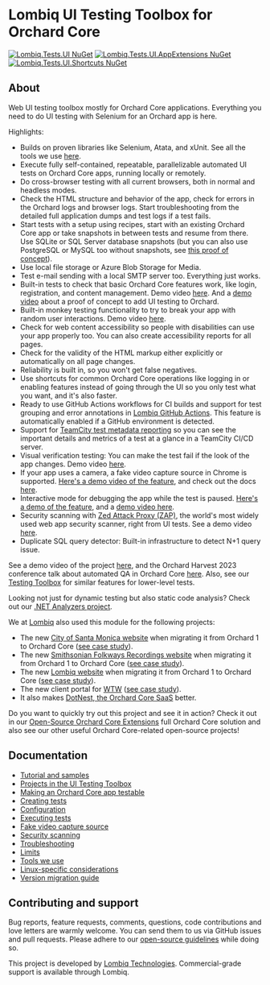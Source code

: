 # Lombiq UI Testing Toolbox for Orchard Core

[![Lombiq.Tests.UI NuGet](https://img.shields.io/nuget/v/Lombiq.Tests.UI?label=Lombiq.Tests.UI)](https://www.nuget.org/packages/Lombiq.Tests.UI/) [![Lombiq.Tests.UI.AppExtensions NuGet](https://img.shields.io/nuget/v/Lombiq.Tests.UI.AppExtensions?label=Lombiq.Tests.UI.AppExtensions)](https://www.nuget.org/packages/Lombiq.Tests.UI.AppExtensions/) [![Lombiq.Tests.UI.Shortcuts NuGet](https://img.shields.io/nuget/v/Lombiq.Tests.UI.Shortcuts?label=Lombiq.Tests.UI.Shortcuts)](https://www.nuget.org/packages/Lombiq.Tests.UI.Shortcuts/)

## About

Web UI testing toolbox mostly for Orchard Core applications. Everything you need to do UI testing with Selenium for an Orchard app is here.

Highlights:

- Builds on proven libraries like Selenium, Atata, and xUnit. See all the tools we use [here](Lombiq.Tests.UI/Docs/Tools.md).
- Execute fully self-contained, repeatable, parallelizable automated UI tests on Orchard Core apps, running locally or remotely.
- Do cross-browser testing with all current browsers, both in normal and headless modes.
- Check the HTML structure and behavior of the app, check for errors in the Orchard logs and browser logs. Start troubleshooting from the detailed full application dumps and test logs if a test fails.
- Start tests with a setup using recipes, start with an existing Orchard Core app or take snapshots in between tests and resume from there. Use SQLite or SQL Server database snapshots (but you can also use PostgreSQL or MySQL too without snapshots, see [this proof of concept](https://github.com/OrchardCMS/OrchardCore/pull/11194/files)).
- Use local file storage or Azure Blob Storage for Media.
- Test e-mail sending with a local SMTP server too. Everything just works.
- Built-in tests to check that basic Orchard Core features work, like login, registration, and content management. Demo video [here](https://www.youtube.com/watch?v=jmhq63sRZrI). And a [demo video](https://www.youtube.com/watch?v=BwHoLmgrV9g) about a proof of concept to add UI testing to Orchard.
- Built-in monkey testing functionality to try to break your app with random user interactions. Demo video [here](https://www.youtube.com/watch?v=pZbEsEz3tuE).
- Check for web content accessibility so people with disabilities can use your app properly too. You can also create accessibility reports for all pages.
- Check for the validity of the HTML markup either explicitly or automatically on all page changes.
- Reliability is built in, so you won't get false negatives.
- Use shortcuts for common Orchard Core operations like logging in or enabling features instead of going through the UI so you only test what you want, and it's also faster.
- Ready to use GitHub Actions workflows for CI builds and support for test grouping and error annotations in [Lombiq GitHub Actions](https://github.com/features/actions). This feature is automatically enabled if a GitHub environment is detected.
- Support for [TeamCity test metadata reporting](https://www.jetbrains.com/help/teamcity/reporting-test-metadata.html) so you can see the important details and metrics of a test at a glance in a TeamCity CI/CD server.
- Visual verification testing: You can make the test fail if the look of the app changes. Demo video [here](https://www.youtube.com/watch?v=a-1zKjxTKkk).
- If your app uses a camera, a fake video capture source in Chrome is supported. [Here's a demo video of the feature](https://www.youtube.com/watch?v=sGcD0eJ2ytc), and check out the docs [here](Lombiq.Tests.UI/Docs/FakeVideoCaptureSource.md).
- Interactive mode for debugging the app while the test is paused. [Here's a demo of the feature](Lombiq.Tests.UI.Samples/Tests/InteractiveModeTests.cs), and a [demo video here](https://www.youtube.com/watch?v=ItNltaruWTY).
- Security scanning with [Zed Attack Proxy (ZAP)](https://www.zaproxy.org/), the world's most widely used web app security scanner, right from UI tests. See a demo video [here](https://www.youtube.com/watch?v=iUYivLkFbY4).
- Duplicate SQL query detector: Built-in infrastructure to detect N+1 query issue.

See a demo video of the project [here](https://www.youtube.com/watch?v=mEUg6-pad-E), and the Orchard Harvest 2023 conference talk about automated QA in Orchard Core [here](https://youtu.be/CHdhwD2NHBU). Also, see our [Testing Toolbox](https://github.com/Lombiq/Testing-Toolbox) for similar features for lower-level tests.

Looking not just for dynamic testing but also static code analysis? Check out our [.NET Analyzers project](https://github.com/Lombiq/.NET-Analyzers).

We at [Lombiq](https://lombiq.com/) also used this module for the following projects:

- The new [City of Santa Monica website](https://santamonica.gov/) when migrating it from Orchard 1 to Orchard Core ([see case study](https://lombiq.com/blog/helping-the-city-of-santa-monica-with-orchard-core-consulting)).
- The new [Smithsonian Folkways Recordings website](https://folkways.si.edu/) when migrating it from Orchard 1 to Orchard Core ([see case study](https://lombiq.com/blog/smithsonian-folkways-recordings-now-upgraded-to-orchard-core)).
- The new [Lombiq website](https://lombiq.com/) when migrating it from Orchard 1 to Orchard Core ([see case study](https://lombiq.com/blog/how-we-renewed-and-migrated-lombiq-com-from-orchard-1-to-orchard-core)).
- The new client portal for [WTW](https://www.wtwco.com/) ([see case study](https://lombiq.com/blog/lombiq-s-journey-with-wtw-s-client-portal)).
- It also makes [DotNest, the Orchard Core SaaS](https://dotnest.com/) better.

Do you want to quickly try out this project and see it in action? Check it out in our [Open-Source Orchard Core Extensions](https://github.com/Lombiq/Open-Source-Orchard-Core-Extensions) full Orchard Core solution and also see our other useful Orchard Core-related open-source projects!

## Documentation

- [Tutorial and samples](Lombiq.Tests.UI.Samples/Readme.md)
- [Projects in the UI Testing Toolbox](Lombiq.Tests.UI/Docs/Projects.md)
- [Making an Orchard Core app testable](Lombiq.Tests.UI/Docs/TestableOrchardCoreApps.md)
- [Creating tests](Lombiq.Tests.UI/Docs/CreatingTests.md)
- [Configuration](Lombiq.Tests.UI/Docs/Configuration.md)
- [Executing tests](Lombiq.Tests.UI/Docs/ExecutingTests.md)
- [Fake video capture source](Lombiq.Tests.UI/Docs/FakeVideoCaptureSource.md)
- [Security scanning](Lombiq.Tests.UI/Docs/SecurityScanning.md)
- [Troubleshooting](Lombiq.Tests.UI/Docs/Troubleshooting.md)
- [Limits](Lombiq.Tests.UI/Docs/Limits.md)
- [Tools we use](Lombiq.Tests.UI/Docs/Tools.md)
- [Linux-specific considerations](Lombiq.Tests.UI/Docs/Linux.md)
- [Version migration guide](Lombiq.Tests.UI/Docs/Migration.md)

## Contributing and support

Bug reports, feature requests, comments, questions, code contributions and love letters are warmly welcome. You can send them to us via GitHub issues and pull requests. Please adhere to our [open-source guidelines](https://lombiq.com/open-source-guidelines) while doing so.

This project is developed by [Lombiq Technologies](https://lombiq.com/). Commercial-grade support is available through Lombiq.
